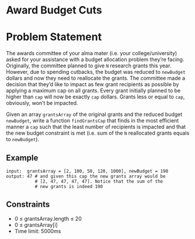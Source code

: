 #  Award Budget Cuts

# Problem Statement

The awards committee of your alma mater (i.e. your college/university) asked for your assistance with a budget allocation problem they’re facing. Originally, the committee planned to give `N` research grants this year. However, due to spending cutbacks, the budget was reduced to `newBudget` dollars and now they need to reallocate the grants. The committee made a decision that they’d like to impact as few grant recipients as possible by applying a maximum cap on all grants. Every grant initially planned to be higher than `cap` will now be exactly `cap` dollars. Grants less or equal to `cap`, obviously, won’t be impacted.

Given an array `grantsArray` of the original grants and the reduced budget `newBudget`, write a function `findGrantsCap` that finds in the most efficient manner a `cap` such that the least number of recipients is impacted and that the new budget constraint is met (i.e. sum of the `N` reallocated grants equals to `newBudget`).

## Example

```
input:  grantsArray = [2, 100, 50, 120, 1000], newBudget = 190
output: 47 # and given this cap the new grants array would be
           # [2, 47, 47, 47, 47]. Notice that the sum of the
           # new grants is indeed 190
```

## Constraints

- 0 ≤ grantsArray.length ≤ 20
- 0 ≤ grantsArray[i]
- Time limit: 5000ms
